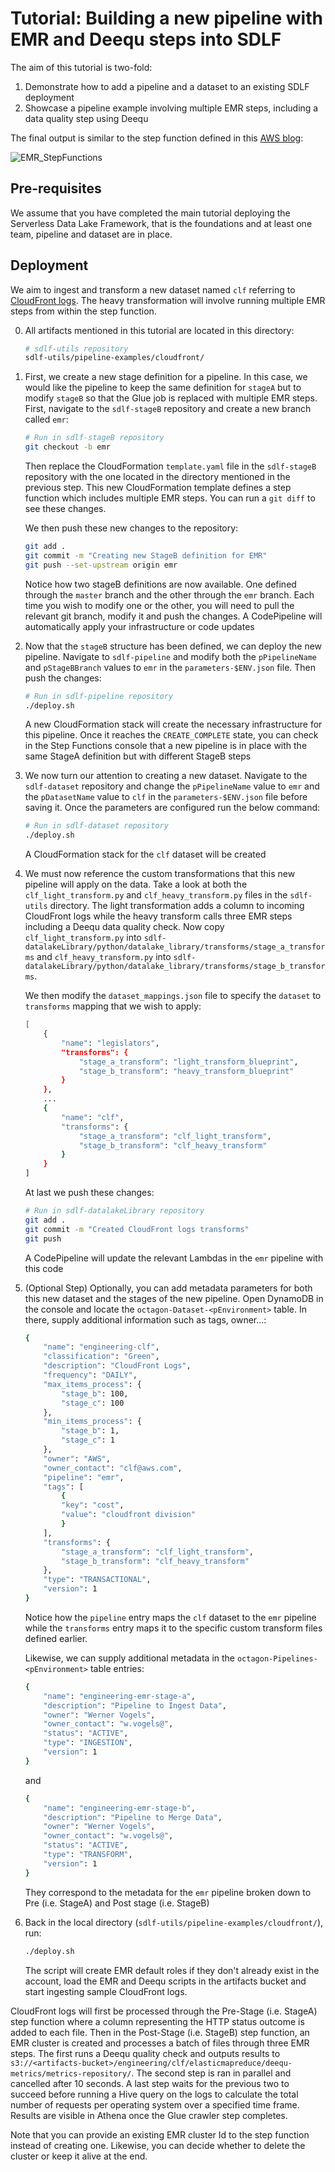 # Tutorial: Building a new pipeline with EMR and Deequ steps into SDLF

The aim of this tutorial is two-fold:
1. Demonstrate how to add a pipeline and a dataset to an existing SDLF deployment
2. Showcase a pipeline example involving multiple EMR steps, including a data quality step using Deequ 

The final output is similar to the step function defined in this [AWS blog](https://aws.amazon.com/blogs/aws/new-using-step-functions-to-orchestrate-amazon-emr-workloads/):

![EMR_StepFunctions](docs/EMR_StepFunctions.png)

## Pre-requisites
We assume that you have completed the main tutorial deploying the Serverless Data Lake Framework, that is the foundations and at least one team, pipeline and dataset are in place.

## Deployment
We aim to ingest and transform a new dataset named ```clf``` referring to [CloudFront logs](https://github.com/aws-samples/amazon-cloudfront-log-analysis/tree/master/lab1-serveless-cloudfront-log-analysis). The heavy transformation will involve running multiple EMR steps from within the step function.

0. All artifacts mentioned in this tutorial are located in this directory:
    ```bash
    # sdlf-utils repository
    sdlf-utils/pipeline-examples/cloudfront/
    ```

1. First, we create a new stage definition for a pipeline. In this case, we would like the pipeline to keep the same definition for ```stageA``` but to modify ```stageB``` so that the Glue job is replaced with multiple EMR steps. First, navigate to the ```sdlf-stageB``` repository and create a new branch called ```emr```:
    ```bash
    # Run in sdlf-stageB repository
    git checkout -b emr
    ```
    Then replace the CloudFormation ```template.yaml``` file in the ```sdlf-stageB``` repository with the one located in the directory mentioned in the previous step. This new CloudFormation template defines a step function which includes multiple EMR steps. You can run a ```git diff``` to see these changes.
    
    We then push these new changes to the repository:
    ```bash
    git add .
    git commit -m "Creating new StageB definition for EMR"
    git push --set-upstream origin emr
    ```
    Notice how two stageB definitions are now available. One defined through the ```master``` branch and the other through the ```emr``` branch. Each time you wish to modify one or the other, you will need to pull the relevant git branch, modify it and push the changes. A CodePipeline will automatically apply your infrastructure or code updates

2. Now that the ```stageB``` structure has been defined, we can deploy the new pipeline. Navigate to ```sdlf-pipeline``` and modify both the ```pPipelineName``` and ```pStageBBranch``` values to ```emr``` in the ```parameters-$ENV.json``` file. Then push the changes:
    ```bash
    # Run in sdlf-pipeline repository
    ./deploy.sh
    ```
    A new CloudFormation stack will create the necessary infrastructure for this pipeline. Once it reaches the ```CREATE_COMPLETE``` state, you can check in the Step Functions console that a new pipeline is in place with the same StageA definition but with different StageB steps

3. We now turn our attention to creating a new dataset. Navigate to the ```sdlf-dataset``` repository and change the ```pPipelineName``` value to ```emr``` and the ```pDatasetName``` value to ```clf``` in the ```parameters-$ENV.json``` file before saving it. Once the parameters are configured run the below command:
    ```bash
    # Run in sdlf-dataset repository
   ./deploy.sh 
    ```
   A CloudFormation stack for the ```clf``` dataset will be created

4. We must now reference the custom transformations that this new pipeline will apply on the data. Take a look at both the ```clf_light_transform.py``` and ```clf_heavy_transform.py``` files in the ```sdlf-utils``` directory. The light transformation adds a column to incoming CloudFront logs while the heavy transform calls three EMR steps including a Deequ data quality check. Now copy ```clf_light_transform.py``` into ```sdlf-datalakeLibrary/python/datalake_library/transforms/stage_a_transforms``` and
```clf_heavy_transform.py``` into ```sdlf-datalakeLibrary/python/datalake_library/transforms/stage_b_transforms```.

    We then modify the ```dataset_mappings.json``` file to specify the ```dataset``` to ```transforms``` mapping that we wish to apply:
    ```bash
    [
        {
            "name": "legislators",
            "transforms": {
                "stage_a_transform": "light_transform_blueprint",
                "stage_b_transform": "heavy_transform_blueprint"
            }
        },
        ...
        {
            "name": "clf",
            "transforms": {
                "stage_a_transform": "clf_light_transform",
                "stage_b_transform": "clf_heavy_transform"
            }
        }
    ]
    ```

    At last we push these changes:
    ```bash
    # Run in sdlf-datalakeLibrary repository
    git add .
    git commit -m "Created CloudFront logs transforms"
    git push
    ```
    A CodePipeline will update the relevant Lambdas in the ```emr``` pipeline with this code

5. (Optional Step) Optionally, you can add metadata parameters for both this new dataset and the stages of the new pipeline. Open DynamoDB in the console and locate the ```octagon-Dataset-<pEnvironment>``` table. In there, supply additional information such as tags, owner...:
    ```bash
    {
        "name": "engineering-clf",
        "classification": "Green",
        "description": "CloudFront Logs",
        "frequency": "DAILY",
        "max_items_process": {
            "stage_b": 100,
            "stage_c": 100
        },
        "min_items_process": {
            "stage_b": 1,
            "stage_c": 1
        },
        "owner": "AWS",
        "owner_contact": "clf@aws.com",
        "pipeline": "emr",
        "tags": [
            {
            "key": "cost",
            "value": "cloudfront division"
            }
        ],
        "transforms": {
            "stage_a_transform": "clf_light_transform",
            "stage_b_transform": "clf_heavy_transform"
        },
        "type": "TRANSACTIONAL",
        "version": 1
    }
    ```
    Notice how the ```pipeline``` entry maps the ```clf``` dataset to the ```emr``` pipeline while the ```transforms``` entry maps it to the specific custom transform files defined earlier.

    Likewise, we can supply additional metadata in the ```octagon-Pipelines-<pEnvironment>``` table entries:
    ```bash
    {
        "name": "engineering-emr-stage-a",
        "description": "Pipeline to Ingest Data",
        "owner": "Werner Vogels",
        "owner_contact": "w.vogels@",
        "status": "ACTIVE",
        "type": "INGESTION",
        "version": 1
    }
    ```
    and
    ```bash
    {
        "name": "engineering-emr-stage-b",
        "description": "Pipeline to Merge Data",
        "owner": "Werner Vogels",
        "owner_contact": "w.vogels@",
        "status": "ACTIVE",
        "type": "TRANSFORM",
        "version": 1
    }
    ```
    They correspond to the metadata for the ```emr``` pipeline broken down to Pre (i.e. StageA) and Post stage (i.e. StageB)
6. Back in the local directory (```sdlf-utils/pipeline-examples/cloudfront/```), run:
    ```bash
    ./deploy.sh
    ```
    The script will create EMR default roles if they don't already exist in the account, load the EMR and Deequ scripts in the artifacts bucket and start ingesting sample CloudFront logs. 

CloudFront logs will first be processed through the Pre-Stage (i.e. StageA) step function where a column representing the HTTP status outcome is added to each file. Then in the Post-Stage (i.e. StageB) step function, an EMR cluster is created and processes a batch of files through three EMR steps. The first runs a Deequ quality check and outputs results to ```s3://<artifacts-bucket>/engineering/clf/elasticmapreduce/deequ-metrics/metrics-repository/```. The second step is ran in parallel and cancelled after 10 seconds. A last step waits for the previous two to succeed before running a Hive query on the logs to calculate the total number of requests per operating system over a specified time frame. Results are visible in Athena once the Glue crawler step completes.

Note that you can provide an existing EMR cluster Id to the step function instead of creating one. Likewise, you can decide whether to delete the cluster or keep it alive at the end.